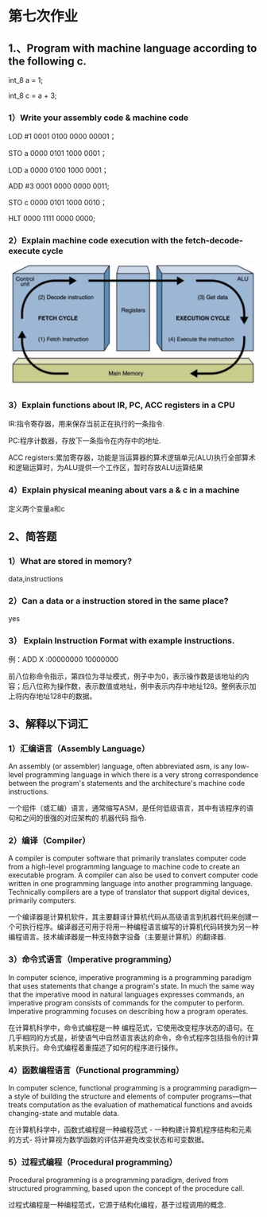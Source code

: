# 第七次作业

## 1.、Program with machine language according to the following c. 

int_8 a = 1;  

int_8 c = a + 3;  

### 1）Write your assembly code & machine code

LOD #1  0001 0100 0000 00001；

STO a  0000 0101 1000 0001；

LOD a  0000 0100 1000 0001；

ADD #3  0001 0000 0000 0011;

STO c  0000 0101 1000 0010；

HLT  0000 1111 0000 0000;

### 2）Explain machine code execution with the fetch-decode-execute cycle 

![](/images/QQ图片1.png)

### 3）Explain functions about  IR, PC, ACC registers in a CPU

IR:指令寄存器，用来保存当前正在执行的一条指令.

PC:程序计数器，存放下一条指令在内存中的地址.

ACC registers:累加寄存器，功能是当运算器的算术逻辑单元(ALU)执行全部算术和逻辑运算时，为ALU提供一个工作区，暂时存放ALU运算结果

### 4）Explain physical meaning about vars a & c in a machine

定义两个变量a和c

## 2、简答题 

### 1）What are stored in memory?

data,instructions

### 2）Can a data or a instruction stored in the same place? 

yes

### 3） Explain Instruction Format with example instructions.

例：ADD X :00000000 10000000

前八位称命令指示，第四位为寻址模式，例子中为0，表示操作数是该地址的内容；后八位称为操作数，表示数值或地址，例中表示内存中地址128。整例表示加上将内存地址128中的数据。

## 3、解释以下词汇

### 1）汇编语言（Assembly Language）
An assembly (or assembler) language, often abbreviated asm, is any low-level programming language in which there is a very strong correspondence between the program's statements and the architecture's machine code instructions.

一个组件（或汇编）语言，通常缩写ASM，是任何低级语言，其中有该程序的语句和之间的很强的对应架构的 机器代码 指令.

### 2）编译（Compiler）

A compiler is computer software that primarily translates computer code from a high-level programming language to machine code to create an executable program. A compiler can also be used to convert computer code written in one programming language into another programming language. Technically compilers are a type of translator that support digital devices, primarily computers.

一个编译器是计算机软件，其主要翻译计算机代码从高级语言到机器代码来创建一个可执行程序。编译器还可用于将用一种编程语言编写的计算机代码转换为另一种编程语言。技术编译器是一种支持数字设备（主要是计算机）的翻译器.
### 3）命令式语言（Imperative programming）

In computer science, imperative programming is a programming paradigm that uses statements that change a program's state. In much the same way that the imperative mood in natural languages expresses commands, an imperative program consists of commands for the computer to perform. Imperative programming focuses on describing how a program operates.

在计算机科学中，命令式编程是一种 编程范式，它使用改变程序状态的语句。在几乎相同的方式是，祈使语气中自然语言表达的命令，命令式程序包括指令的计算机来执行。命令式编程着重描述了如何的程序进行操作。

### 4）函数编程语言（Functional programming）

In computer science, functional programming is a programming paradigm—a style of building the structure and elements of computer programs—that treats computation as the evaluation of mathematical functions and avoids changing-state and mutable data. 


在计算机科学中，函数式编程是一种编程范式 - 一种构建计算机程序结构和元素的方式- 将计算视为数学函数的评估并避免改变状态和可变数据。

### 5）过程式编程（Procedural programming）

Procedural programming is a programming paradigm, derived from structured programming, based upon the concept of the procedure call. 

过程式编程是一种编程范式，它源于结构化编程，基于过程调用的概念.